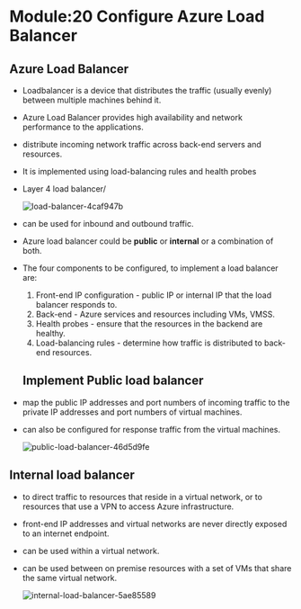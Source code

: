 # Module:20 Configure Azure Load Balancer

## Azure Load Balancer

- Loadbalancer is a device that distributes the traffic (usually evenly) between multiple machines behind it.
- Azure Load Balancer provides high availability and network performance to the applications.
- distribute incoming network traffic across back-end servers and resources.
- It is implemented using load-balancing rules and health probes
- Layer 4 load balancer/

  ![load-balancer-4caf947b](https://github.com/anuja2015/AZ-104/assets/16287330/187a7aaf-9ab3-4108-b330-08a38d9bdd1f)

- can be used for inbound and outbound traffic.
- Azure load balancer could be __public__ or __internal__ or a combination of both.
- The four components to be configured, to implement a load balancer are:
    
     1. Front-end IP configuration  - public IP or internal IP that the load balancer responds to.
     2. Back-end  - Azure services and resources including VMs, VMSS.
     3. Health probes - ensure that the resources in the backend are healthy.
     4. Load-balancing rules - determine how traffic is distributed to back-end resources.

  ## Implement Public load balancer

- map the public IP addresses and port numbers of incoming traffic to the private IP addresses and port numbers of virtual machines.
- can also be configured for response traffic from the virtual machines.
 

    ![public-load-balancer-46d5d9fe](https://github.com/anuja2015/AZ-104/assets/16287330/2f4cd555-ed9e-42ee-baaa-18fd7433a2f5)


## Internal load balancer

- to direct traffic to resources that reside in a virtual network, or to resources that use a VPN to access Azure infrastructure.
- front-end IP addresses and virtual networks are never directly exposed to an internet endpoint.
- can be used within a virtual network.
- can be used between on premise resources with a set of VMs that share the same virtual network.

  ![internal-load-balancer-5ae85589](https://github.com/anuja2015/AZ-104/assets/16287330/9d67bf1c-daf8-4419-b803-3e85603610de)


